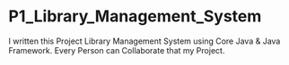 # P1_Library_Management_System
I written this Project Library Management System using Core Java &amp; Java Framework. Every Person can Collaborate that my Project.
